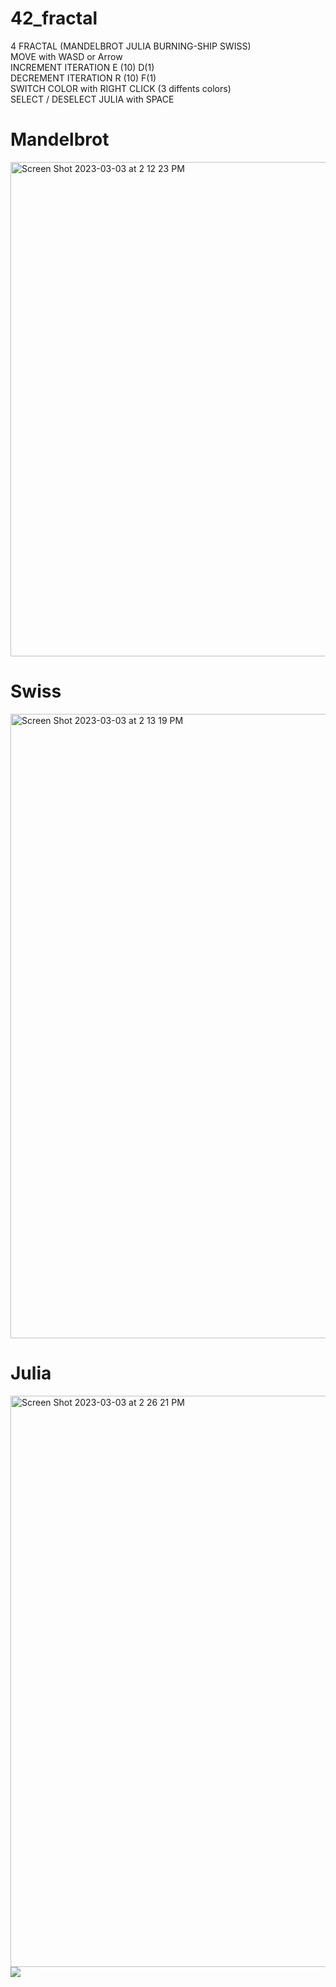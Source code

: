 # 42_fractal
4 FRACTAL (MANDELBROT JULIA BURNING-SHIP SWISS)<br />
MOVE with WASD or Arrow <br />
INCREMENT ITERATION E (10) D(1)  <br />
DECREMENT ITERATION R (10) F(1) <br />
SWITCH COLOR with RIGHT CLICK (3 diffents colors) <br />
SELECT / DESELECT JULIA with SPACE <br />

# Mandelbrot
<img width="791" alt="Screen Shot 2023-03-03 at 2 12 23 PM" src="https://user-images.githubusercontent.com/112464371/222729495-8f15d59c-7143-4bbe-887b-96e2ea11c138.png">

# Swiss
<img width="999" alt="Screen Shot 2023-03-03 at 2 13 19 PM" src="https://user-images.githubusercontent.com/112464371/222729514-d8407ddc-3130-4d80-8a55-497edc561ce2.png">

# Julia
<img width="914" alt="Screen Shot 2023-03-03 at 2 26 21 PM" src="https://user-images.githubusercontent.com/112464371/222731761-e9cc007e-4270-4f14-9349-338e8f558140.png">
<img src="https://t.bkit.co/w_6407531ce62cc.gif" />
